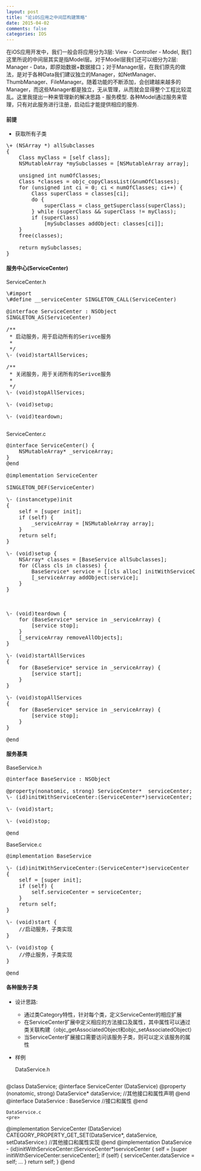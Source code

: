 ```yaml
---
layout: post
title: "论iOS应用之中间层构建策略"
date: 2015-04-02
comments: false
categories: IOS
---
```

在iOS应用开发中，我们一般会将应用分为3层: View - Controller - Model, 我们这里所说的中间层其实是指Model层。对于Model层我们还可以细分为2层: Manager - Data，即原始数据+数据接口；对于Manager层，在我们原先的做法，是对于各种Data我们建议独立的Manager，如NetManager、ThumbManager、FileManager。随着功能的不断添加，会创建越来越多的Manager，而这些Manager都是独立，无从管理，从而就会显得整个工程比较混乱。这里我提出一种来管理新的解决思路 - 服务模型. 各种Model通过服务来管理，只有对此服务进行注册，启动后才能提供相应的服务.

#### 前提
* 获取所有子类
<pre>
\+ (NSArray *) allSubclasses
{
    Class myClass = [self class];
    NSMutableArray *mySubclasses = [NSMutableArray array];
    
    unsigned int numOfClasses;
    Class *classes = objc_copyClassList(&numOfClasses);
    for (unsigned int ci = 0; ci < numOfClasses; ci++) {
        Class superClass = classes[ci];
        do {
            superClass = class_getSuperclass(superClass);
        } while (superClass && superClass != myClass);
        if (superClass)
            [mySubclasses addObject: classes[ci]];
    }
    free(classes);
    
    return mySubclasses;
}
</pre>

#### 服务中心(ServiceCenter)
ServiceCenter.h
<pre>
\#import <Foundation/Foundation.h>
\#define __serviceCenter SINGLETON_CALL(ServiceCenter)

@interface ServiceCenter : NSObject
SINGLETON_AS(ServiceCenter)

/**
 * 启动服务，用于启动所有的Serivce服务
 *
 */
\- (void)startAllServices;

/**
 * 关闭服务，用于关闭所有的Serivce服务
 *
 */
\- (void)stopAllServices;

\- (void)setup;

\- (void)teardown;

</pre>
ServiceCenter.c
<pre>
@interface ServiceCenter() {
    NSMutableArray* _serviceArray;
}
@end

@implementation ServiceCenter

SINGLETON_DEF(ServiceCenter)

\- (instancetype)init
{
    self = [super init];
    if (self) {
        _serviceArray = [NSMutableArray array];
    }
    return self;
}

\- (void)setup {
    NSArray* classes = [BaseService allSubclasses];
    for (Class cls in classes) {
        BaseService* service = [[cls alloc] initWithServiceCenter:self];
        [_serviceArray addObject:service];
    }
}



\- (void)teardown {
    for (BaseService* service in _serviceArray) {
        [service stop];
    }
    [_serviceArray removeAllObjects];
}

\- (void)startAllServices
{
    for (BaseService* service in _serviceArray) {
        [service start];
    }
}

\- (void)stopAllServices
{
    for (BaseService* service in _serviceArray) {
        [service stop];
    }
}

@end
</pre>

#### 服务基类
BaseService.h
<pre>
@interface BaseService : NSObject

@property(nonatomic, strong) ServiceCenter*  serviceCenter;
\- (id)initWithServiceCenter:(ServiceCenter*)serviceCenter;

\- (void)start;

\- (void)stop;

@end
</pre>
BaseService.c
<pre>
@implementation BaseService

\- (id)initWithServiceCenter:(ServiceCenter*)serviceCenter
{
    self = [super init];
    if (self) {
        self.serviceCenter = serviceCenter;
    }
    return self;
}

\- (void)start {
    //启动服务，子类实现
}

\- (void)stop {
    //停止服务，子类实现
}

@end
</pre>

#### 各种服务子类
* 设计思路:
	* 通过类Category特性，针对每个类，定义ServiceCenter的相应扩展
	* 在ServiceCenter扩展中定义相应的方法接口及属性，其中属性可以通过类关联构建（objc_getAssociatedObject和objc_setAssociatedObject） 
	* 当ServiceCenter扩展接口需要访问该服务子类，则可以定义该服务的属性
* 样例

	DataService.h
	<pre>
@class DataService;
@interface ServiceCenter (DataService)
@property (nonatomic, strong) DataService* dataService;
//其他接口和属性声明
@end
@interface DataService : BaseService
//接口和属性
@end
</pre>

	DataService.c
	<pre>
@implementation ServiceCenter (DataService)
CATEGORY_PROPERTY_GET_SET(DataService*, dataService, setDataService:)
//其他接口和属性实现
@end
@implementation DataService
\- (id)initWithServiceCenter:(ServiceCenter*)serviceCenter {
    self = [super initWithServiceCenter:serviceCenter];
    if (self) {
        serviceCenter.dataService = self;
		...
    }
    return self;
}
@end
</pre>
